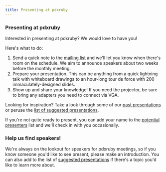 ```yaml
---
title: Presenting at pdxruby
---
```

### Presenting at pdxruby

Interested in presenting at pdxruby? We would love to have you!

Here's what to do:

1.  Send a quick note to the [mailing list](http://groups.google.com/group/pdxruby)
    and we'll let you know when there's room on the schedule. We aim to
    announce speakers about two weeks before the monthly meeting.
2.  Prepare your presentation. This can be anything from a quick
    lightning talk with whiteboard drawings to an hour-long tour de
    force with 200 immaculately-designed slides.
3.  Show up and share your knowledge! If you need the projector, be sure
    to bring any adapters you need to connect via VGA.

Looking for inspiration? Take a look through some of our [past presentations](/past-presenters) or peruse the [list of suggested presentations](/suggested-presentations).

If you're not quite ready to present, you can add your name to the
[potential presenters](/potential-presenters)
list and we'll check in with you occasionally.

### Help us find speakers!

We're always on the lookout for speakers for pdxruby meetings, so if you
know someone you'd like to see present, please make an introduction. You
can also add to the list of [suggested presentations](/suggested-presentations) if
there's a topic you'd like to learn more about.
